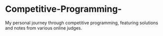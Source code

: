 # Competitive-Programming-
My personal journey through competitive programming, featuring solutions and notes from various online judges.
